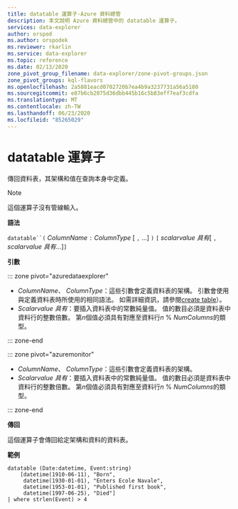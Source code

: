 ```yaml
---
title: datatable 運算子-Azure 資料總管
description: 本文說明 Azure 資料總管中的 datatable 運算子。
services: data-explorer
author: orspod
ms.author: orspodek
ms.reviewer: rkarlin
ms.service: data-explorer
ms.topic: reference
ms.date: 02/13/2020
zone_pivot_group_filename: data-explorer/zone-pivot-groups.json
zone_pivot_groups: kql-flavors
ms.openlocfilehash: 2a5881eacd0702720b7ea4b9a3237731a56a5180
ms.sourcegitcommit: e87b6cb2075d36dbb445b16c5b83eff7eaf3cdfa
ms.translationtype: MT
ms.contentlocale: zh-TW
ms.lasthandoff: 06/23/2020
ms.locfileid: "85265029"
---
```

# <a name="datatable-operator"></a>datatable 運算子

傳回資料表，其架構和值在查詢本身中定義。

> [!NOTE]
> 這個運算子沒有管線輸入。

**語法**

`datatable``(` *ColumnName* `:` *ColumnType* [ `,` ...] `)` `[` *scalarvalue 具有*[ `,` *scalarvalue 具有*...]`]`

**引數**

::: zone pivot="azuredataexplorer"

* *ColumnName*、 *ColumnType*：這些引數會定義資料表的架構。 引數會使用與定義資料表時所使用的相同語法。
  如需詳細資訊，請參閱[create table](../management/create-table-command.md)）。
* *Scalarvalue 具有*：要插入資料表中的常數純量值。 值的數目必須是資料表中資料行的整數倍數。 第*n*個值必須具有對應至資料行*n*  %  *NumColumns*的類型。

::: zone-end

::: zone pivot="azuremonitor"

* *ColumnName*、 *ColumnType*：這些引數會定義資料表的架構。
* *Scalarvalue 具有*：要插入資料表中的常數純量值。 值的數目必須是資料表中資料行的整數倍數。 第*n*個值必須具有對應至資料行*n*  %  *NumColumns*的類型。

::: zone-end

**傳回**

這個運算子會傳回給定架構和資料的資料表。

**範例**

```kusto
datatable (Date:datetime, Event:string)
    [datetime(1910-06-11), "Born",
     datetime(1930-01-01), "Enters Ecole Navale",
     datetime(1953-01-01), "Published first book",
     datetime(1997-06-25), "Died"]
| where strlen(Event) > 4
```
